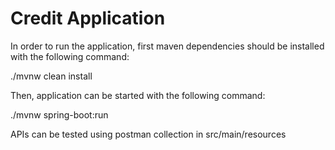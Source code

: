 # Credit Application

In order to run the application, first maven dependencies should be installed with the following command:

./mvnw clean install

Then, application can be started with the following command:

./mvnw spring-boot:run

APIs can be tested using postman collection in  src/main/resources